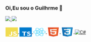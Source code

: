 ### Oi,Eu sou o Guilhrme 👋

<div>
   <a href="https://github.com/Gui772001"> 
    <img height="180em" src="https://github-readme-stats.vercel.app/api?username=Gui772001&show_icons=true&theme=tokyonight&include_all_commits=true&count_private=true"/>

   <img height="180em" src="https://github-readme-stats.vercel.app/api/top-langs/?username=Gui772001&layout=compact&langs_count=6&theme=tokyonight"/>

</div>

<div style="display: inline_block"><br>
  <img align="center" alt="gui-Js" height="30" width="40" src="https://raw.githubusercontent.com/devicons/devicon/master/icons/javascript/javascript-plain.svg">
  <img align="center" alt="gui-Ts" height="30" width="40" src="https://raw.githubusercontent.com/devicons/devicon/master/icons/typescript/typescript-plain.svg">
  <img align="center" alt="gui-React" height="30" width="40" src="https://raw.githubusercontent.com/devicons/devicon/master/icons/react/react-original.svg">
  <img align="center" alt="gui-HTML" height="30" width="40" src="https://raw.githubusercontent.com/devicons/devicon/master/icons/html5/html5-original.svg">
  <img align="center" alt="gui-CSS" height="30" width="40" src="https://raw.githubusercontent.com/devicons/devicon/master/icons/css3/css3-original.svg">
   <img align="center" alt="C#" height="30" width="40" src="https://cdn.jsdelivr.net/gh/devicons/devicon@latest/icons/csharp/csharp-original.svg" />
</div>

